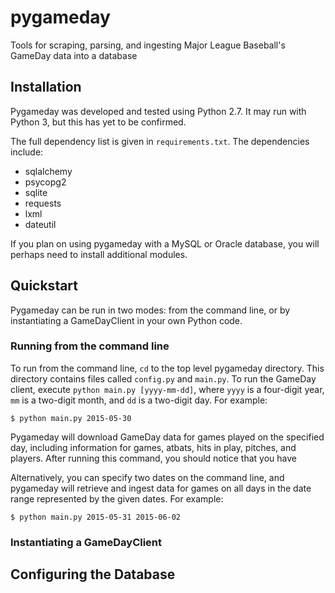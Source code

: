 # pygameday
Tools for scraping, parsing, and ingesting Major League Baseball's 
GameDay data into a database

## Installation
Pygameday was developed and tested using Python 2.7. It may run 
with Python 3, but this has yet to be confirmed.

The full dependency list is given in `requirements.txt`.
The dependencies include:
* sqlalchemy
* psycopg2
* sqlite
* requests
* lxml
* dateutil

If you plan on using pygameday with a MySQL or Oracle database, 
you will perhaps need to install additional modules. 

## Quickstart
Pygameday can be run in two modes: from the command line, or by 
instantiating a GameDayClient in your own Python code.

### Running from the command line
To run from the command line, `cd` to the top level pygameday 
directory. This directory contains files called `config.py` and 
`main.py`. To run the GameDay client, execute 
`python main.py [yyyy-mm-dd]`, 
where `yyyy` is a four-digit year, `mm` is a two-digit month, and 
`dd` is a two-digit day.  For example:

```
$ python main.py 2015-05-30
```

Pygameday will download GameDay data for games played on the 
specified day, including information for games, atbats, hits in play, 
pitches, and players. After running this command, you should notice
that you have 

Alternatively, you can specify two dates on the command line, and
pygameday will retrieve and ingest data for games on all days 
in the date range represented by the given dates.  For example:

```
$ python main.py 2015-05-31 2015-06-02
```

### Instantiating a GameDayClient

## Configuring the Database
